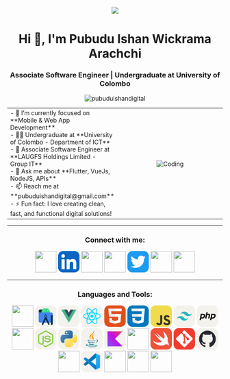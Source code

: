 <p align="center">
  <img src="https://github.com/7oSkaaa/7oSkaaa/blob/main/Images/about_me.gif?raw=true" width="100px">
</p>
<h1 align="center">Hi 👋, I'm Pubudu Ishan Wickrama Arachchi</h1>
<h3 align="center">Associate Software Engineer | Undergraduate at University of Colombo</h3>

<p align="center">
  <img src="https://komarev.com/ghpvc/?username=pubuduishandigital&label=Profile%20views&color=0e75b6&style=flat" alt="pubuduishandigital" />
</p>

<table align="center">
  <tr>
    <td width="50%" align="left">
      - 🌱 I’m currently focused on **Mobile & Web App Development**<br>
      - 🧑‍🎓 Undergraduate at **University of Colombo - Department of ICT**<br>
      - 💼 Associate Software Engineer at **LAUGFS Holdings Limited - Group IT**<br>
      - 💬 Ask me about **Flutter, VueJs, NodeJS, APIs**<br>
      - 📫 Reach me at **pubuduishandigital@gmail.com**<br>
      - ⚡ Fun fact: I love creating clean, fast, and functional digital solutions!
    </td>
    <td width="50%" align="center">
      <img align="center" alt="Coding" width="450" src="https://repository-images.githubusercontent.com/588181932/e36ec678-7984-4cdd-8e4c-a3932772ff8e">
    </td>
  </tr>
</table>

---

<h3 align="center">Connect with me:</h3>
<p align="center">
  <a href="https://www.facebook.com/pubuduishandigital"><img src="https://raw.githubusercontent.com/rahuldkjain/github-profile-readme-generator/master/src/images/icons/Social/facebook.svg" height="50" width="50" /></a>
  <a href="https://lk.linkedin.com/in/pubuduishandigital"><img src="https://github.com/tandpfun/skill-icons/blob/main/icons/LinkedIn.svg" height="50" width="50" /></a>
  <a href="https://www.instagram.com/pubuduishandigital"><img src="https://www.edigitalagency.com.au/wp-content/uploads/new-Instagram-icon-png-full-colour.png" height="50" width="50" /></a>
  <a href="https://www.threads.net/@pubuduishandigital"><img src="https://cdn-icons-png.flaticon.com/512/5968/5968804.png" height="50" width="50" /></a>
  <a href="https://x.com/pubuduishandigi"><img src="https://github.com/tandpfun/skill-icons/blob/main/icons/Twitter.svg" height="50" width="50" /></a>
  <a href="https://www.reddit.com/user/pubuduishandigital"><img src="https://raw.githubusercontent.com/rahuldkjain/github-profile-readme-generator/master/src/images/icons/Social/reddit.svg" height="50" width="50" /></a>
  <a href="https://www.pinterest.com/pubuduishandigital"><img src="https://cdn-icons-png.flaticon.com/512/174/174863.png" height="50" width="50" /></a>
</p>

---

<h3 align="center">Languages and Tools:</h3>
<p align="center">
  <img src="https://github.com/tandpfun/skill-icons/blob/main/icons/Flutter.svg" width="50" height="50"/>
  <img src="https://github.com/tandpfun/skill-icons/blob/main/icons/AndroidStudio-Light.svg" width="50" height="50"/>
  <img src="https://github.com/tandpfun/skill-icons/blob/main/icons/VueJS-Light.svg" width="50" height="50"/>
  <img src="https://github.com/tandpfun/skill-icons/blob/main/icons/React-Light.svg" width="50" height="50"/>
  <img src="https://github.com/tandpfun/skill-icons/blob/main/icons/HTML.svg" width="50" height="50"/>
  <img src="https://github.com/tandpfun/skill-icons/blob/main/icons/CSS.svg" width="50" height="50"/>
  <img src="https://github.com/tandpfun/skill-icons/blob/main/icons/JavaScript.svg" width="50" height="50"/>
  <img src="https://github.com/tandpfun/skill-icons/blob/main/icons/TailwindCSS-Light.svg" width="50" height="50"/>
  <img src="https://github.com/tandpfun/skill-icons/blob/main/icons/PHP-Light.svg" width="50" height="50"/>
  <img src="https://github.com/tandpfun/skill-icons/blob/main/icons/Laravel.svg" width="50" height="50"/>
  <img src="https://github.com/tandpfun/skill-icons/blob/main/icons/NodeJS-Light.svg" width="50" height="50"/>
  <img src="https://github.com/tandpfun/skill-icons/blob/main/icons/Python-Light.svg" width="50" height="50"/>
  <img src="https://github.com/tandpfun/skill-icons/blob/main/icons/Java-Light.svg" width="50" height="50"/>
  <img src="https://github.com/tandpfun/skill-icons/blob/main/icons/Kotlin-Light.svg" width="50" height="50"/>
  <img src="https://github.com/tandpfun/skill-icons/blob/main/icons/Go-Light.svg" width="50" height="50"/>
  <img src="https://github.com/tandpfun/skill-icons/blob/main/icons/Swift.svg" width="50" height="50"/>
  <img src="https://github.com/tandpfun/skill-icons/blob/main/icons/Git.svg" width="50" height="50"/>
  <img src="https://github.com/tandpfun/skill-icons/blob/main/icons/GitHub-Light.svg" width="50" height="50"/>
  <img src="https://github.com/tandpfun/skill-icons/blob/main/icons/Azure.svg" width="50" height="50"/>
  <img src="https://github.com/tandpfun/skill-icons/blob/main/icons/VSCode-Light.svg" width="50" height="50"/>
  <img src="https://github.com/tandpfun/skill-icons/blob/main/icons/WebStorm.svg" width="50" height="50"/>
  <img src="https://github.com/tandpfun/skill-icons/blob/main/icons/PhpStorm.svg" width="50" height="50"/>
  <img src="https://github.com/tandpfun/skill-icons/blob/main/icons/PyCharm.svg" width="50" height="50"/>
</p>
